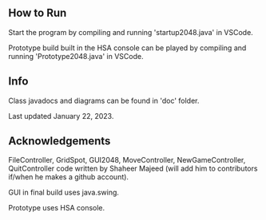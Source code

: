 ## How to Run

Start the program by compiling and running 'startup2048.java' in VSCode.

Prototype build built in the HSA console can be played by compiling and running 'Prototype2048.java' in VSCode.

## Info

Class javadocs and diagrams can be found in 'doc' folder.

Last updated January 22, 2023.

## Acknowledgements

FileController, GridSpot, GUI2048, MoveController, NewGameController, QuitController code written by Shaheer Majeed (will add him to contributors if/when he makes a github account). 

GUI in final build uses java.swing.

Prototype uses HSA console.
